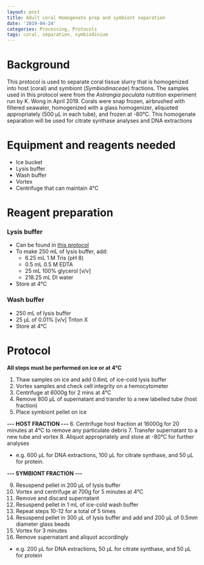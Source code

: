 ```yaml
---
layout: post
title: Adult coral Homogenate prep and symbiont separation
date: '2019-04-24'
categories: Processing, Protocols
tags: coral, separation, symbiodinium
---
```


# Background
This protocol is used to separate coral tissue slurry that is homogenized into host (coral) and symbiont (*Symbiodinaceae*) fractions. The samples used in this protocol were from the *Astrangia poculata* nutrition experiment run by K. Wong in April 2019. Corals were snap frozen, airbrushed with filtered seawater, homogenized with a glass homogenizer, aliquoted appropriately (500 &mu;L in each tube), and frozen at -80°C. This homogenate separation will be used for citrate synthase analyses and DNA extractions

# Equipment and reagents needed
* Ice bucket
* Lysis buffer
* Wash buffer
* Vortex
* Centrifuge that can maintain 4°C

# Reagent preparation
### Lysis buffer
* Can be found in [this protocol](https://kevinhwong1.github.io/KevinHWong_Notebook/Citrate-Synthase-Troubleshooting/)
* To make 250 mL of lysis buffer, add:
  * 6.25 mL 1 M Tris (pH 8)
  * 0.5 mL 0.5 M EDTA
  * 25 mL 100% glycerol [v/v]
  * 218.25 mL DI water
* Store at 4°C

### Wash buffer
* 250 mL of lysis buffer
* 25 &mu;L of 0.01% [v/v] Triton X
* Store at 4°C

# Protocol
**All steps must be performed on ice or at 4°C**

1. Thaw samples on ice and add 0.6mL of ice-cold lysis buffer
2. Vortex samples and check cell integrity on a hemocytometer
3. Centrifuge at 6000g for 2 mins at 4°C
4. Remove 800 &mu;L of supernatant and transfer to a new labelled tube (host fraction)
5. Place symbiont pellet on ice

**--- HOST FRACTION ---**
6. Centrifuge host fraction at 16000g for 20 minutes at 4°C to remove any particulate debris
7. Transfer supernatant to a new tube and vortex
8. Aliquot appropriately and store at -80°C for further analyses
  * e.g. 600 &mu;L for DNA extractions, 100 &mu;L for citrate synthase, and 50 &mu;L for protein.

**--- SYMBIONT FRACTION ---**

9. Resuspend pellet in 200 &mu;L of lysis buffer
10. Vortex and centrifuge at 700g for 5 minutes at 4°C
11. Remove and discard supernatant
12. Resuspend pellet in 1 mL of ice-cold wash buffer
13. Repeat steps 10-12 for a total of 5 times
14. Resuspend pellet in 300 &mu;L of lysis buffer and add and 200 &mu;L of 0.5mm diameter glass beads
15. Vortex for 3 minutes
16. Remove supernatant and aliquot accordingly
  * e.g. 200 &mu;L for DNA extractions, 50 &mu;L for citrate synthase, and 50 &mu;L for protein
